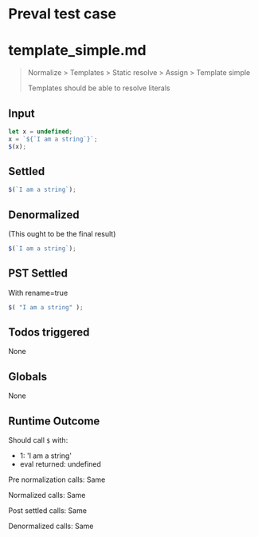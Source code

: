 # Preval test case

# template_simple.md

> Normalize > Templates > Static resolve > Assign > Template simple
>
> Templates should be able to resolve literals

## Input

`````js filename=intro
let x = undefined;
x = `${`I am a string`}`;
$(x);
`````


## Settled


`````js filename=intro
$(`I am a string`);
`````


## Denormalized
(This ought to be the final result)

`````js filename=intro
$(`I am a string`);
`````


## PST Settled
With rename=true

`````js filename=intro
$( "I am a string" );
`````


## Todos triggered


None


## Globals


None


## Runtime Outcome


Should call `$` with:
 - 1: 'I am a string'
 - eval returned: undefined

Pre normalization calls: Same

Normalized calls: Same

Post settled calls: Same

Denormalized calls: Same
